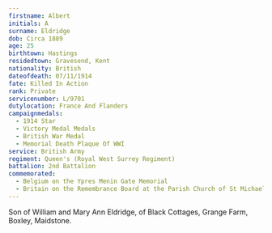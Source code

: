 ```yaml
---
firstname: Albert
initials: A
surname: Eldridge
dob: Circa 1889
age: 25
birthtown: Hastings
residedtown: Gravesend, Kent
nationality: British
dateofdeath: 07/11/1914
fate: Killed In Action
rank: Private
servicenumber: L/9701
dutylocation: France And Flanders
campaignmedals:
  - 1914 Star
  - Victory Medal Medals 
  - British War Medal
  - Memorial Death Plaque Of WWI
service: British Army
regiment: Queen's (Royal West Surrey Regiment)
battalion: 2nd Battalion 
commemorated:
  - Belgium on the Ypres Menin Gate Memorial
  - Britain on the Remembrance Board at the Parish Church of St Michael & All Angels, Maidstone
---
```

Son of William and Mary Ann Eldridge, of Black Cottages, Grange Farm, Boxley, Maidstone.


